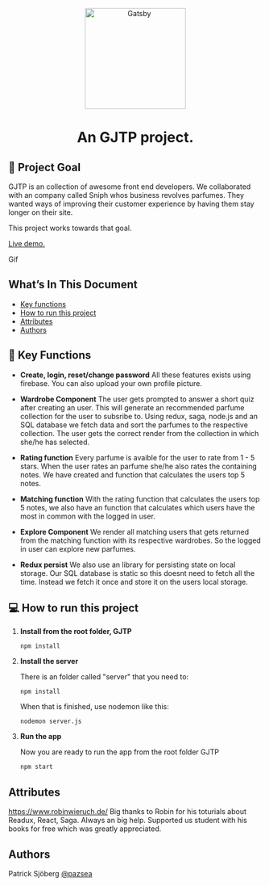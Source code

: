 <p align="center">
  <a href="https://gatsbyjs.org">
    <img alt="Gatsby" src="https://firebasestorage.googleapis.com/v0/b/gjtpsniph.appspot.com/o/appImages%2FsniphLogo.png?alt=media&token=9562e27a-c1d9-46fd-b760-c0625049e9a3" width="200" />
  </a>
</p>
<h1 align="center">
  An GJTP project.
</h1>

## 🚩 Project Goal

GJTP is an collection of awesome front end developers. We collaborated with an company called Sniph whos business revolves parfumes. They wanted ways of improving their customer experience by having them stay longer on their site.

This project works towards that goal. 

  <a href="https://www.patricksjobergportfolio.se">
    Live demo.
  </a>
  
  Gif


## What’s In This Document

- [Key functions](#-key-functions)
- [How to run this project](#-how-to-run-this-project)
- [Attributes](#-attributes)
- [Authors](#-authors)



## 🔔 Key Functions

- **Create, login, reset/change password** All these features exists using firebase. You can also upload your own profile picture.

- **Wardrobe Component** The user gets prompted to answer a short quiz after creating an user. This will generate an recommended parfume collection for the user to subsribe to. Using redux, saga, node.js and an SQL database we fetch data and sort the parfumes to the respective collection. The user gets the correct render from the collection in which she/he has selected.

- **Rating function** Every parfume is avaible for the user to rate from 1 - 5 stars. When the user rates an parfume she/he also rates the containing notes. We have created and function that calculates the users top 5 notes.

- **Matching function** With the rating function that calculates the users top 5 notes, we also have an function that calculates which users have the most in common with the logged in user. 

- **Explore Component** We render all matching users that gets returned from the matching function with its respective wardrobes. So the logged in user can explore new parfumes.

- **Redux persist** We also use an library for persisting state on local storage. Our SQL database is static so this doesnt need to fetch all the time. Instead we fetch it once and store it on the users local storage.



## 💻 How to run this project
1. **Install from the root folder, GJTP**

   ```shell
   npm install

   ```

2. **Install the server**

   There is an folder called "server" that you need to:
   
   ```shell
   npm install

   ```
   
   When that is finished, use nodemon like this:
   
      ```shell
   nodemon server.js

   ```

3. **Run the app**

   Now you are ready to run the app from the root folder GJTP

   ```sh
   npm start
   ```
   
   

## Attributes
<a href="https://www.robinwieruch.de/">https://www.robinwieruch.de/</a> Big thanks to Robin for his toturials about Readux, React, Saga. Always an big help. Supported us student with his books for free which was greatly appreciated. <br>


## Authors
Patrick Sjöberg <a href="https://github.com/pazsea">@pazsea</a> 


